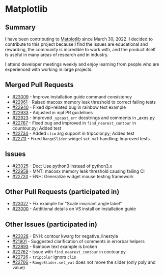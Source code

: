 # Matplotlib

## Summary
I have been contributing to [Matplotlib](https://github.com/matplotlib/matplotlib) since March 30, 2022. I decided to contribute to this project because I find the issues are educational and rewarding, the community is incredible to work with, and the product itself is useful in many areas of research and in industry.

I attend developer meetings weekly and enjoy learning from people who are experienced with working in large projects.

## Merged Pull Requests
- [#23009](https://github.com/matplotlib/matplotlib/pull/23009) - Improve installation guide command consistency
- [#22961](https://github.com/matplotlib/matplotlib/pull/22961) - Raised macosx memory leak threshold to correct failing tests
- [#22940](https://github.com/matplotlib/matplotlib/pull/22940) - Fixed dpi-related bug in rainbow text example
- [#22933](https://github.com/matplotlib/matplotlib/pull/22933) - Adjusted in mpl PR guidelines
- [#22923](https://github.com/matplotlib/matplotlib/pull/22923) - Improved `_upcast_err` docstrings and comments in _axes.py
- [#22767](https://github.com/matplotlib/matplotlib/pull/22767) - Fixed bug and improved in `find_nearest_contour` in countour.py; Added test
- [#22734](https://github.com/matplotlib/matplotlib/pull/22734) - Added `clim` arg support in tripcolor.py; Added test
- [#22711](https://github.com/matplotlib/matplotlib/pull/22711) - Fixed `RangeSlider` widget `set_val` handling; Improved tests

## Issues
- [#23025](https://github.com/matplotlib/matplotlib/issues/23025) - Doc: Use python3 instead of python3.x
- [#22959](https://github.com/matplotlib/matplotlib/issues/22959) - MNT: macosx memory leak threshold causing failing CI
- [#22720](https://github.com/matplotlib/matplotlib/issues/22720) - ENH: Generalize widget mouse testing framework

## Other Pull Requests (participated in)
- [#23027](https://github.com/matplotlib/matplotlib/pull/23027) - Fix example for "Scale invariant angle label"
- [#23000](https://github.com/matplotlib/matplotlib/pull/23000) - Additional details on VS install on installation guide

## Other Issues (participated in)
- [#23028](https://github.com/matplotlib/matplotlib/issues/23028) - ENH: contour kwarg for negative_linestyle
- [#21901](https://github.com/matplotlib/matplotlib/issues/22923) - Suggested clarification of comments in errorbar helpers
- [#22893](https://github.com/matplotlib/matplotlib/issues/22893) - Rainbow text example is broken
- [#22762](https://github.com/matplotlib/matplotlib/issues/22762) - Issue with `find_nearest_contour` in contour.py
- [#22726](https://github.com/matplotlib/matplotlib/issues/22726) - `tripcolor` ignors `clim`
- [#22706](https://github.com/matplotlib/matplotlib/issues/22706) - `RangeSlider.set_val` does not move the slider (only poly and value)
